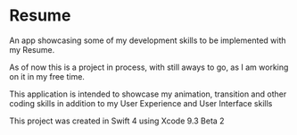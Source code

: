 # Resume
An app showcasing some of my development skills to be implemented with my Resume.


As of now this is a project in process, with still aways to go, as I am working on it in my free time.

This application is intended to showcase my animation, transition and other coding skills in addition to my User Experience 
and User Interface skills 

This project was created in Swift 4 using Xcode 9.3 Beta 2
